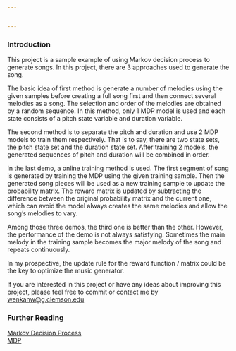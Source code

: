 ```yaml
---


---
```


<h3 id="introduction">Introduction</h3>
<p>This project is a sample example of using Markov decision process to generate songs. In this project, there are 3 approaches used to generate the song.</p>
<p>The basic idea of first method is generate  a number of melodies using the given samples before creating a full song first and then connect several melodies as a song. The selection and order of the melodies are obtained by a random sequence. In this method, only 1 MDP model is used and each state consists of a pitch state variable and duration variable.</p>
<p>The second method is to separate the pitch and duration and use 2 MDP models to train them respectively. That is to say, there are two state sets, the pitch state set and the duration state set. After training 2 models, the generated sequences of pitch and duration will be combined in order.</p>
<p>In the last demo, a online training method is used. The first  segment of song is generated by training the MDP using the given training sample.  Then the generated song pieces will be used as a new training sample to update the probability matrix. The reward matrix is updated by subtracting the difference between the original probability matrix and the current one, which can avoid the model always creates the same melodies and allow the song’s melodies to vary.</p>
<p>Among those three demos, the third one is better than the other. However, the performance of the demo is not always satisfying. Sometimes the main melody in the training sample becomes the major melody of the song and repeats continuously.</p>
<p>In my prospective, the update rule for the reward function / matrix could be the key to optimize the music generator.</p>
<p>If you are interested in this project or have any ideas about improving this project, please feel free to commit or contact me by <a href="mailto:wenkanw@g.clemson.edu">wenkanw@g.clemson.edu</a></p>
<h3 id="further-reading">Further Reading</h3>
<p><a href="https://cs.uwaterloo.ca/~klarson/teaching/F08-886/16MDP.pdf">Markov Decision Process</a><br>
<a href="https://ocw.mit.edu/courses/electrical-engineering-and-computer-science/6-825-techniques-in-artificial-intelligence-sma-5504-fall-2002/lecture-notes/Lecture20FinalPart1.pdf">MDP</a></p>

